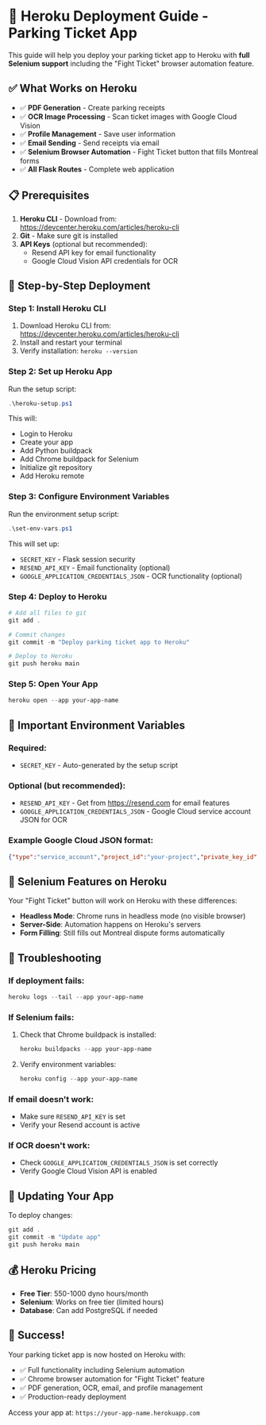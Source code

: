 # 🚀 Heroku Deployment Guide - Parking Ticket App

This guide will help you deploy your parking ticket app to Heroku with **full Selenium support** including the "Fight Ticket" browser automation feature.

## ✅ What Works on Heroku

- ✅ **PDF Generation** - Create parking receipts
- ✅ **OCR Image Processing** - Scan ticket images with Google Cloud Vision
- ✅ **Profile Management** - Save user information
- ✅ **Email Sending** - Send receipts via email
- ✅ **Selenium Browser Automation** - Fight Ticket button that fills Montreal forms
- ✅ **All Flask Routes** - Complete web application

## 📋 Prerequisites

1. **Heroku CLI** - Download from: https://devcenter.heroku.com/articles/heroku-cli
2. **Git** - Make sure git is installed
3. **API Keys** (optional but recommended):
   - Resend API key for email functionality
   - Google Cloud Vision API credentials for OCR

## 🔧 Step-by-Step Deployment

### Step 1: Install Heroku CLI

1. Download Heroku CLI from: https://devcenter.heroku.com/articles/heroku-cli
2. Install and restart your terminal
3. Verify installation: `heroku --version`

### Step 2: Set up Heroku App

Run the setup script:
```powershell
.\heroku-setup.ps1
```

This will:
- Login to Heroku
- Create your app
- Add Python buildpack
- Add Chrome buildpack for Selenium
- Initialize git repository
- Add Heroku remote

### Step 3: Configure Environment Variables

Run the environment setup script:
```powershell
.\set-env-vars.ps1
```

This will set up:
- `SECRET_KEY` - Flask session security
- `RESEND_API_KEY` - Email functionality (optional)
- `GOOGLE_APPLICATION_CREDENTIALS_JSON` - OCR functionality (optional)

### Step 4: Deploy to Heroku

```powershell
# Add all files to git
git add .

# Commit changes
git commit -m "Deploy parking ticket app to Heroku"

# Deploy to Heroku
git push heroku main
```

### Step 5: Open Your App

```powershell
heroku open --app your-app-name
```

## 🔑 Important Environment Variables

### Required:
- `SECRET_KEY` - Auto-generated by the setup script

### Optional (but recommended):
- `RESEND_API_KEY` - Get from https://resend.com for email features
- `GOOGLE_APPLICATION_CREDENTIALS_JSON` - Google Cloud service account JSON for OCR

### Example Google Cloud JSON format:
```json
{"type":"service_account","project_id":"your-project","private_key_id":"...","private_key":"-----BEGIN PRIVATE KEY-----\\n...\\n-----END PRIVATE KEY-----\\n","client_email":"...","client_id":"...","auth_uri":"...","token_uri":"..."}
```

## 🤖 Selenium Features on Heroku

Your "Fight Ticket" button will work on Heroku with these differences:
- **Headless Mode**: Chrome runs in headless mode (no visible browser)
- **Server-Side**: Automation happens on Heroku's servers
- **Form Filling**: Still fills out Montreal dispute forms automatically

## 🐛 Troubleshooting

### If deployment fails:
```powershell
heroku logs --tail --app your-app-name
```

### If Selenium fails:
1. Check that Chrome buildpack is installed:
   ```powershell
   heroku buildpacks --app your-app-name
   ```

2. Verify environment variables:
   ```powershell
   heroku config --app your-app-name
   ```

### If email doesn't work:
- Make sure `RESEND_API_KEY` is set
- Verify your Resend account is active

### If OCR doesn't work:
- Check `GOOGLE_APPLICATION_CREDENTIALS_JSON` is set correctly
- Verify Google Cloud Vision API is enabled

## 🔄 Updating Your App

To deploy changes:
```powershell
git add .
git commit -m "Update app"
git push heroku main
```

## 💰 Heroku Pricing

- **Free Tier**: 550-1000 dyno hours/month
- **Selenium**: Works on free tier (limited hours)
- **Database**: Can add PostgreSQL if needed

## 🎉 Success!

Your parking ticket app is now hosted on Heroku with:
- ✅ Full functionality including Selenium automation
- ✅ Chrome browser automation for "Fight Ticket" feature
- ✅ PDF generation, OCR, email, and profile management
- ✅ Production-ready deployment

Access your app at: `https://your-app-name.herokuapp.com`
